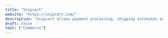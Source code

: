 ```yaml
---
title: "Snipcart"
website: "https://snipcart.com/"
description: "Snipcart allows payment processing, shipping estimates and order management without ever letting your customers leave your website."
draft: false
tool: ["Commerce"]
---
```

